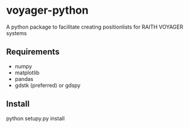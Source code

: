 # voyager-python
A python package to facilitate creating positionlists for RAITH VOYAGER systems

## Requirements
- numpy
- matplotlib
- pandas
- gdstk (preferred) or gdspy

## Install
python setupy.py install
